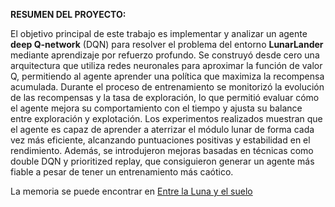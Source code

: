 **RESUMEN DEL PROYECTO:**

El objetivo principal de este trabajo es implementar y analizar un agente **deep Q-network** (DQN) para resolver el problema
del entorno **LunarLander** mediante aprendizaje por refuerzo profundo. Se construyó desde cero una arquitectura que utiliza redes
neuronales para aproximar la función de valor Q, permitiendo al agente aprender una política que maximiza la recompensa
acumulada. Durante el proceso de entrenamiento se monitorizó la evolución de las recompensas y la tasa de exploración, lo que
permitió evaluar cómo el agente mejora su comportamiento con el tiempo y ajusta su balance entre exploración y explotación.
Los experimentos realizados muestran que el agente es capaz de aprender a aterrizar el módulo lunar de forma cada vez más
eficiente, alcanzando puntuaciones positivas y estabilidad en el rendimiento. Además, se introdujeron mejoras basadas en técnicas
como double DQN y prioritized replay, que consiguieron generar un agente más fiable a pesar de tener un entrenamiento más caótico.

La memoria se puede encontrar en [Entre la Luna y el suelo](Entre_la_Luna_y_el_suelo__estrategias_para_un_aterrizaje_perfecto.pdf)
